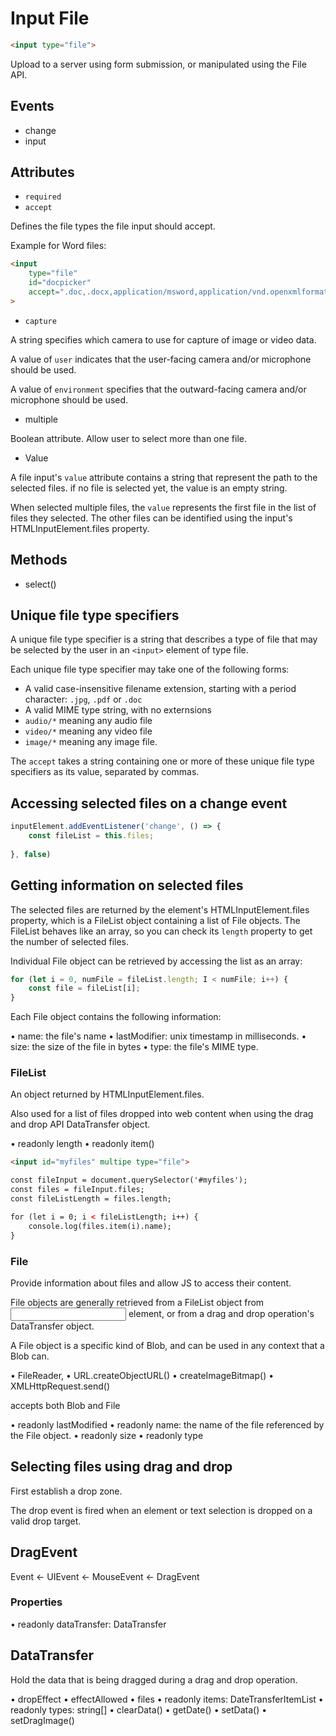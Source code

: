 # Input File

```html
<input type="file">
```

Upload to a server using form submission, or manipulated using the File API.

## Events

* change
* input

## Attributes

* `required`
* `accept`

Defines the file types the file input should accept.

Example for Word files:

```html
<input
    type="file"
    id="docpicker"
    accept=".doc,.docx,application/msword,application/vnd.openxmlformat-officedocument.wordprocessingml.document"
>
```

* `capture`

A string specifies which camera to use for capture of image or video data.

A value of `user` indicates that the user-facing camera and/or microphone should be used.

A value of `environment` specifies that the outward-facing camera and/or microphone should be used. 

* multiple

Boolean attribute. Allow user to select more than one file.

* Value

A file input's `value` attribute contains a string that represent the path to the selected files. if no file is selected yet, the value is an empty string.

When selected multiple files, the `value` represents the first file in the list of files they selected. The other files can be identified using the input's HTMLInputElement.files property.

## Methods

* select()

## Unique file type specifiers

A unique file type specifier is a string that describes a type of file that may be selected by the user in an `<input>` element of type file.

Each unique file type specifier may take one of the following forms:

* A valid case-insensitive filename extension, starting with a period character: `.jpg`, `.pdf` or `.doc`
* A valid MIME type string, with no externsions
* `audio/*` meaning any audio file
* `video/*` meaning any video file
* `image/*` meaning any image file.

The `accept` takes a string containing one or more of these unique file type specifiers as its value, separated by commas.

## Accessing selected files on a change event

```js
inputElement.addEventListener('change', () => {
    const fileList = this.files;
    
}, false)
```

## Getting information on selected files

The selected files are returned by the element's HTMLInputElement.files property, which is a FileList object containing a list of File objects. The FileList behaves like an array, so you can check its `length` property to get the number of selected files.

Individual File object can be retrieved by accessing the list as an array:

```js
for (let i = 0, numFile = fileList.length; I < numFile; i++) {
    const file = fileList[i];
}
```

Each File object contains the following information:

• name: the file's name
• lastModifier: unix timestamp in milliseconds.
• size: the size of the file in bytes
• type: the file's MIME type.

### FileList

An object returned by HTMLInputElement.files.

Also used for a list of files dropped into web content when using the drag and drop API DataTransfer object.

• readonly length
• readonly item()

```html
<input id="myfiles" multipe type="file">

const fileInput = document.querySelector('#myfiles');
const files = fileInput.files;
const fileListLength = files.length;

for (let i = 0; i < fileListLength; i++) {
    console.log(files.item(i).name);
}
```

### File

Provide information about files and allow JS to access their content.

File objects are generally retrieved from a FileList object from <input> element, or from a drag and drop operation's DataTransfer object.

A File object is a specific kind of Blob, and can be used in any context that a Blob can.

• FileReader,
• URL.createObjectURL()
• createImageBitmap()
• XMLHttpRequest.send()

accepts both Blob and File

• readonly lastModified
• readonly name: the name of the file referenced by the File object.
• readonly size
• readonly type

## Selecting files using drag and drop

First establish a drop zone.

The drop event is fired when an element or text selection is dropped on a valid drop target.

## DragEvent

Event <- UIEvent <- MouseEvent <- DragEvent

### Properties

• readonly dataTransfer: DataTransfer

## DataTransfer

Hold the data that is being dragged during a drag and drop operation.

• dropEffect
• effectAllowed
• files
• readonly items: DateTransferItemList
• readonly types: string[]
• clearData()
• getDate()
• setData()
• setDragImage()
